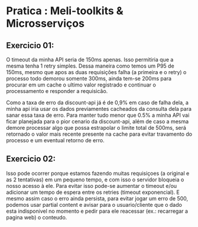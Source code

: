 # Pratica : Meli-toolkits & Microsserviços

## Exercicio 01:

O timeout da minha API seria de 150ms apenas. Isso permitiria que a mesma tenha 1 retry simples. Dessa maneira como temos um P95 de 150ms, mesmo que apos as duas requisições falha (a primeira e o retry) o processo todo demorou somente 300ms, ainda tem-se 200ms para procurar em um cache o ultimo valor registrado e continuar o processamento e responder a requisicão.

Como a taxa de erro da discount-api já é de 0,9% em caso de falha dela, a minha api iria usar os dados previamentes cacheados da consulta dela para sanar essa taxa de erro. Para manter tudo menor que 0.5% a minha API vai ficar planejada para o pior cenario da discount-api, além de caso a mesma demore processar algo que possa estrapolar o limite total de 500ms, será retornado o valor mais recente presente na cache para evitar travamento do processo e um eventual retorno de erro.

## Exercicio 02:

Isso pode ocorrer porque estamos fazendo muitas requisiçoes (a original e as 2 tentativas) em um pequeno tempo, e com isso o servidor bloqueia o nosso acesso à ele. Para evitar isso pode-se aumentar o timeout e/ou adicionar um tempo de espera entre os retries (timeout exponencial). 	E mesmo assim caso o erro ainda persista, para evitar jogar um erro de 500, podemos usar partial content e avisar para o usuario/cliente que o dado esta indisponivel no momento e pedir para ele reacessar (ex.: recarregar a pagina web) o conteudo.
